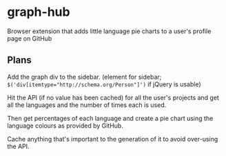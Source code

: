 # graph-hub
Browser extension that adds little language pie charts to a user's profile page on GitHub

## Plans
Add the graph div to the sidebar. (element for sidebar; `$('div[itemtype="http://schema.org/Person"]')` if jQuery is usable)

Hit the API (if no value has been cached) for all the user's projects and get all the languages and the number of times each is used.

Then get percentages of each language and create a pie chart using the language colours as provided by GitHub.

Cache anything that's important to the generation of it to avoid over-using the API.
